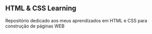 ## HTML & CSS Learning

 Repositório dedicado aos meus aprendizados em HTML e CSS para construção de páginas WEB
